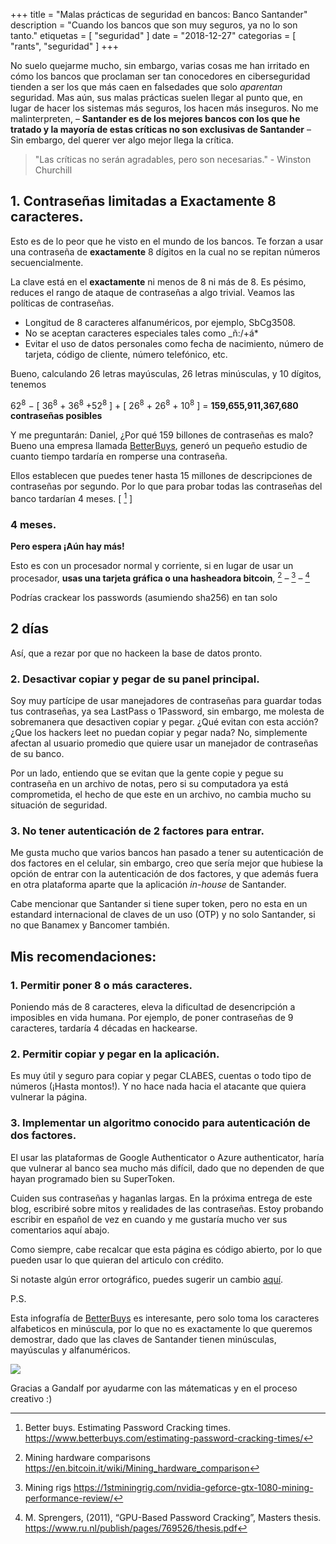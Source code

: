 +++
title = "Malas prácticas de seguridad en bancos: Banco Santander"
description = "Cuando los bancos que son muy seguros, ya no lo son tanto."
etiquetas = [
    "seguridad"
]
date = "2018-12-27"
categorias = [
    "rants", "seguridad"
]
+++

No suelo quejarme mucho, sin embargo, varias cosas me han irritado en cómo los bancos que proclaman ser tan conocedores en ciberseguridad tienden a ser los que más caen en falsedades que solo *aparentan* seguridad. Mas aún, sus malas prácticas suelen llegar al punto que, en lugar de hacer los sistemas más seguros, los hacen más inseguros. No me malinterpreten, – **Santander es de los mejores bancos con los que he tratado y la mayoría de estas críticas no son exclusivas de Santander** – Sin embargo, del querer ver algo mejor llega la crítica.

> "Las críticas no serán agradables, pero son necesarias." - Winston Churchill

## 1. Contraseñas limitadas a **Exactamente** 8 caracteres.

Esto es de lo peor que he visto en el mundo de los bancos. Te forzan a usar una contraseña de **exactamente** 8 dígitos en la cual no se repitan números secuencialmente.

La clave está en el **exactamente** ni menos de 8 ni más de 8. Es pésimo, reduces el rango de ataque de contraseñas a algo trivial. Veamos las políticas de contraseñas.


- Longitud de 8 caracteres alfanuméricos, por ejemplo, SbCg3508.
- No se aceptan caracteres especiales tales como _ñ:/+á*
- Evitar el uso de datos personales como fecha de nacimiento, número de tarjeta, código de cliente, número telefónico, etc.

Bueno, calculando 26 letras mayúsculas, 26 letras minúsculas, y 10 dígitos, tenemos 

62<sup>8</sup> − [ 36<sup>8</sup> + 36<sup>8</sup> +52<sup>8</sup> ] + [ 26<sup>8</sup> + 26<sup>8</sup> + 10<sup>8</sup> ] = 
**159,655,911,367,680 contraseñas posibles**

Y me preguntarán: Daniel, ¿Por qué 159 billones de contraseñas es malo? Bueno una empresa llamada [BetterBuys](https://www.betterbuys.com/estimating-password-cracking-times/), generó un pequeño estudio de cuanto tiempo tardaría en romperse una contraseña.

Ellos establecen que puedes tener hasta 15 millones de descripciones de contraseñas por segundo. Por lo que para probar todas las contraseñas del banco tardarían 4 meses. [ [^0] ] 

[^0]: Better buys. Estimating Password Cracking times. https://www.betterbuys.com/estimating-password-cracking-times/

### 4 meses.

**Pero espera ¡Aún hay más!** 

Esto es con un procesador normal y corriente, si en lugar de usar un procesador, **usas una tarjeta gráfica o una hasheadora  bitcoin**,  [^2] – [^3] – [^4]

Podrías crackear los passwords (asumiendo sha256) en tan solo

## 2 días

Así, que a rezar por que no hackeen la base de datos pronto.

[^2]: Mining hardware comparisons https://en.bitcoin.it/wiki/Mining_hardware_comparison

[^3]: Mining rigs https://1stminingrig.com/nvidia-geforce-gtx-1080-mining-performance-review/

[^4]: M. Sprengers, (2011), “GPU-Based Password Cracking”, Masters thesis. https://www.ru.nl/publish/pages/769526/thesis.pdf


### 2. Desactivar copiar y pegar de su panel principal.

Soy muy partícipe de usar manejadores de contraseñas para guardar todas tus contraseñas, ya sea LastPass o 1Password, sin embargo, me molesta de sobremanera que desactiven copiar y pegar. ¿Qué evitan con esta acción? ¿Que los hackers leet no puedan copiar y pegar nada? No, simplemente afectan al usuario promedio que quiere usar un manejador de contraseñas de su banco. 

Por un lado, entiendo que se evitan que la gente copie y pegue su contraseña en un archivo de notas, pero si su computadora ya está comprometida, el hecho de que este en un archivo, no cambia mucho su situación de seguridad.

### 3. No tener autenticación de 2 factores para entrar.

Me gusta mucho que varios bancos han pasado a tener su autenticación de dos factores en el celular, sin embargo, creo que sería mejor que hubiese la opción de entrar con la autenticación de dos factores, y que además fuera en otra plataforma aparte que la aplicación *in-house* de Santander.

Cabe mencionar que Santander si tiene super token, pero no esta en un estandard internacional de claves de un uso (OTP) y no solo Santander, si no que Banamex y Bancomer también.

## Mis recomendaciones:

### 1. Permitir poner 8 o más caracteres.

Poniendo más de 8 caracteres, eleva la dificultad de desencripción a imposibles en vida humana. Por ejemplo, de poner contraseñas de 9 caracteres, tardaría 4 décadas en hackearse.

### 2. Permitir copiar y pegar en la aplicación.

Es muy útil y seguro para copiar y pegar CLABES, cuentas o todo tipo de números (¡Hasta montos!). Y no hace nada hacia el atacante que quiera vulnerar la página.

### 3. Implementar un algoritmo conocido para autenticación de dos factores.

El usar las plataformas de Google Authenticator o Azure authenticator, haría que vulnerar al banco sea mucho más difícil, dado que no dependen de que hayan programado bien su SuperToken.

Cuiden sus contraseñas y haganlas largas. En la próxima entrega de este blog, escribiré sobre mitos y realidades de las contraseñas. Estoy probando escribir en español de vez en cuando y me gustaría mucho ver sus comentarios aquí abajo.

Como siempre, cabe recalcar que esta página es código abierto, por lo que pueden usar lo que quieran del articulo con crédito.

Si notaste algún error ortográfico, puedes sugerir un cambio [aquí](http://github.com/danielsada/danielsada.tech).

P.S.

Esta infografía de [BetterBuys](https://www.betterbuys.com/estimating-password-cracking-times/) es interesante, pero solo toma los caracteres alfabeticos en minúscula, por lo que no es exactamente lo que queremos demostrar, dado que las claves de Santander tienen minúsculas, mayúsculas y alfanuméricos.

![](https://www.betterbuys.com/estimating-password-cracking-times/assets/images/password_time_and_length.jpg)

Gracias a Gandalf por ayudarme con las mátematicas y en el proceso creativo :)







